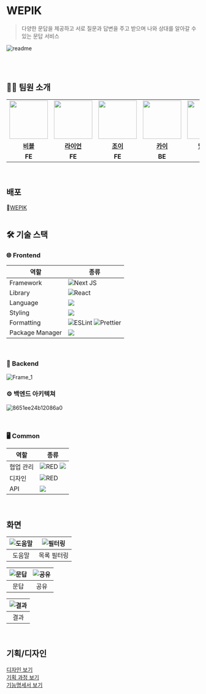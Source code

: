 # WEPIK
> 다양한 문답을 제공하고 서로 질문과 답변을 주고 받으며 나와 상대를 알아갈 수 있는 문답 서비스

![readme](https://github.com/user-attachments/assets/8c818759-0ae5-40e2-94d0-9f6350345c57)
<br>
<br>


</div>
<br>

## 🫶🏻 팀원 소개

<table align="center">
<tbody>
<tr>
<td align="center"><a href="https://github.com/vee-ble"><img src="https://avatars.githubusercontent.com/vee-ble" width="100px;" alt=""/></td>
<td align="center"><a href="https://github.com/osh6006"><img src="https://avatars.githubusercontent.com/osh6006" width="100px;" alt=""/></td>
<td align="center"><a href="https://github.com/S-jooyoung"><img src="https://avatars.githubusercontent.com/S-jooyoung" width="100px;" alt=""/></td>
<td align="center"><a href="https://github.com/rkdejr2321"><img src="https://avatars.githubusercontent.com/rkdejr2321" width="100px;" alt=""/></td>
<td align="center"><a href="https://github.com/jschoi-96"><img src="https://avatars.githubusercontent.com/jschoi-96" width="100px;" alt=""/></td>
<td align="center"><a href=""><img src="https://github.com/user-attachments/assets/29dcf1ab-02a1-4b61-adf9-6a8cf9b0e85b" width="100px;" alt=""/></td>
<tr/>
  
<tr>
<td align="center"><a href="https://github.com/vee-ble"><b>비블</b></a></td>
<td align="center"><a href="https://github.com/osh6006"><b>라이언</b></a></td>
<td align="center"><a href="https://github.com/S-jooyoung"><b>조이</b></a></td>
<td align="center"><a href="https://github.com/rkdejr2321"><b>카이</b></a></td>
<td align="center"><a href="https://github.com/jschoi-96"><b>망구스</b></a></td>
<td align="center"><span><b>조앤</b></span></td>
</tr>
<tr>
<td align="center"><b>FE</b></a></td>
<td align="center"><b>FE</b></a></td>
<td align="center"><b>FE</b></a></td>
<td align="center"><b>BE</b></a></td>
<td align="center"><b>BE</b></a></td>
<td align="center"><b>DE</b></a></td>
</tr>
</tbody>
</table>
<br>

## 배포
📜[WEPIK](https://wepik.kr/)   
<br>

## 🛠 기술 스택

### 🌐 Frontend
|역할|종류|
|-|-|
|Framework|![Next JS](https://img.shields.io/badge/Next-black?style=for-the-badge&logo=next.js&logoColor=white) |
|Library|![React](https://img.shields.io/badge/REACT-61DAFB.svg?&style=for-the-badge&logo=React&logoColor=white) |
|Language|<img src="https://img.shields.io/badge/typescript-3178C6?style=for-the-badge&logo=typescript&logoColor=white">
|Styling|<img src="https://img.shields.io/badge/tailwind css-06B6D4?style=for-the-badge&logo=tailwind css&logoColor=white">|
|Formatting|![ESLint](https://img.shields.io/badge/ESLint-4B3263?style=for-the-badge&logo=eslint&logoColor=white) ![Prettier](https://img.shields.io/badge/Prettier-F7B93E?style=for-the-badge&logo=prettier&logoColor=white)|
|Package Manager|<img src="https://img.shields.io/badge/npm-cb3837?style=for-the-badge&logo=npm&logoColor=white">|                                         
<br />

### 🌸 Backend

![Frame_1](https://github.com/user-attachments/assets/e1c1590e-0754-42e8-9d2a-2131d03eb9ed)


### ⚙️ 백엔드 아키텍쳐

![8651ee24b12086a0](https://github.com/user-attachments/assets/ca9e66c0-519f-4bfb-b759-d8dc3ab4b448)


<br />


### 🖥 Common
|역할|종류|
|-|-|
|협업 관리|<img alt="RED" src ="https://img.shields.io/badge/Notion-000000.svg?&style=for-the-badge&logo=Notion&logoColor=white"/> <img src="https://img.shields.io/badge/discord-7289da?style=for-the-badge&logo=discord&logoColor=white">
|디자인|<img alt="RED" src ="https://img.shields.io/badge/Figma-F24E1E.svg?&style=for-the-badge&logo=Figma&logoColor=white"/>|
|API|<img src="https://img.shields.io/badge/swagger-85EA2D?style=for-the-badge&logo=swagger&logoColor=white">  
<br/>

## 화면
| ![도움말](https://github.com/user-attachments/assets/3a537b44-f706-48ac-aead-945df7342183) | ![필터링](https://github.com/user-attachments/assets/e3c6935c-d8dd-4002-af39-6be2604bab99) |
|:---:|:---:|
| 도움말 | 목록 필터링 |

| ![문답](https://github.com/user-attachments/assets/8c38f79b-b581-4b55-a159-94b2b0034ef5) | ![공유](https://github.com/user-attachments/assets/3bf41130-070e-474c-852c-7f97a48aa3d7) |
|:---:|:---:|
| 문답 | 공유 |

| ![결과](https://github.com/user-attachments/assets/2a4669f1-eb47-4943-b5a9-2bda6953b3bd) |
|:---:|
| 결과 |   
<br/>

## 기획/디자인

[디자인 보기](https://www.figma.com/design/vGxRy5yZahnaepJogQXfA3/WEPIK?node-id=1096-1514&t=ygBmPiUta9NAK2B2-0)   
[기획 과정 보기](https://www.figma.com/file/8mhlajEejoKjWYdahTBYjJ/%EC%8A%A4%ED%94%84%EB%A6%B0%ED%8A%B8?type=whiteboard&node-id=0-1&t=iIGN95MVcMk1JGrv-0)   
[기능명세서 보기](https://docs.google.com/spreadsheets/d/1bUdgxOvMi1ntrKUJxYAZEZK7jQ5NX-NlN7tekvkbY-c/edit?pli=1&gid=0#gid=0)   

